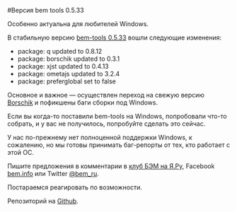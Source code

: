 #Версия bem tools 0.5.33 

Особенно актуальна для любителей Windows.

В стабильную версию [bem-tools 0.5.33](http://ru.bem.info/tools/bem/) вошли следующие изменения:

* package: q updated to 0.8.12
* package: borschik updated to 0.3.1
* package: xjst updated to 0.4.13
* package: ometajs updated to 3.2.4
* package: preferglobal set to false

Основное и важное — осуществлен переход на свежую версию [Borschik](http://ru.bem.info/articles/borschik/) и пофикшены баги сборки под Windows.

Если вы когда-то поставили bem-tools на Windows, попробовали что-то собрать, и у вас не получилось, попробуйте сделать это сейчас.

У нас по-прежнему нет полноценной поддержки Windows, к сожалению, но мы готовы принимать баг-репорты от тех, кто работает с этой ОС.

Пишите предложения в комментарии в [клуб БЭМ на Я.Ру](http://clubs.ya.ru/bem/), Facebook [bem.info](https://www.facebook.com/groups/bem.info/) или Twitter [@bem_ru](https://twitter.com/bem_ru).

Постараемся реагировать по возможности.

Репозиторий на [Github](https://github.com/bem/bem-tools/).
 
